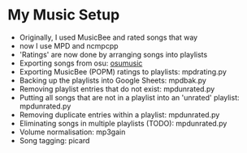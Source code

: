 # My Music Setup
- Originally, I used MusicBee and rated songs that way
- now I use MPD and ncmpcpp
- 'Ratings' are now done by arranging songs into playlists
- Exporting songs from osu: [osumusic](https://github.com/makurell/osumusic)
- Exporting MusicBee (POPM) ratings to playlists: mpdrating.py
- Backing up the playlists into Google Sheets: mpdbak.py
- Removing playlist entries that do not exist: mpdunrated.py
- Putting all songs that are not in a playlist into an 'unrated' playlist: mpdunrated.py
- Removing duplicate entries within a playlist: mpdunrated.py
- Eliminating songs in multiple playlists (TODO): mpdunrated.py
- Volume normalisation: mp3gain
- Song tagging: picard
